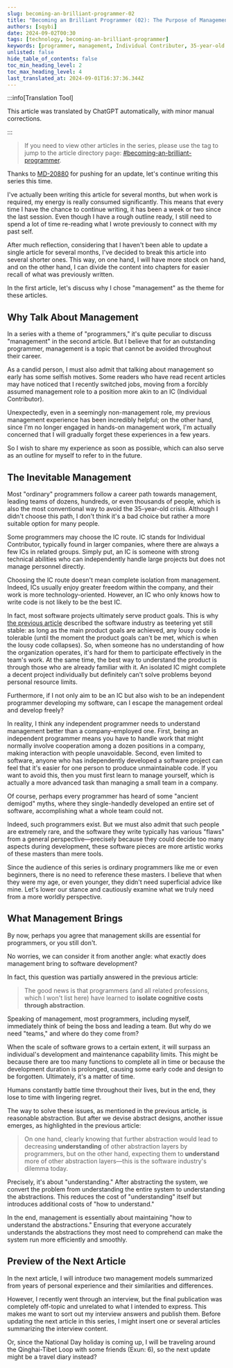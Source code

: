 ```yaml
---
slug: becoming-an-brilliant-programmer-02
title: "Becoming an Brilliant Programmer (02): The Purpose of Management"
authors: [sqybi]
date: 2024-09-02T00:30
tags: [technology, becoming-an-brilliant-programmer]
keywords: [programmer, management, Individual Contributer, 35-year-old crisis]
unlisted: false
hide_table_of_contents: false
toc_min_heading_level: 2
toc_max_heading_level: 4
last_translated_at: 2024-09-01T16:37:36.344Z
---
```


:::info[Translation Tool]

This article was translated by ChatGPT automatically, with minor manual corrections.

:::

> If you need to view other articles in the series, please use the tag to jump to the article directory page: [#becoming-an-brilliant-programmer](/blog/tags/becoming-an-brilliant-programmer/).

Thanks to [MD-20880](https://github.com/MD-20880) for pushing for an update, let's continue writing this series this time.

I've actually been writing this article for several months, but when work is required, my energy is really consumed significantly. This means that every time I have the chance to continue writing, it has been a week or two since the last session. Even though I have a rough outline ready, I still need to spend a lot of time re-reading what I wrote previously to connect with my past self.

After much reflection, considering that I haven't been able to update a single article for several months, I've decided to break this article into several shorter ones. This way, on one hand, I will have more stock on hand, and on the other hand, I can divide the content into chapters for easier recall of what was previously written.

In the first article, let's discuss why I chose "management" as the theme for these articles.

<!--truncate-->

## Why Talk About Management

In a series with a theme of "programmers," it's quite peculiar to discuss "management" in the second article. But I believe that for an outstanding programmer, management is a topic that cannot be avoided throughout their career.

As a candid person, I must also admit that talking about management so early has some selfish motives. Some readers who have read recent articles may have noticed that I recently switched jobs, moving from a forcibly assumed management role to a position more akin to an IC (Individual Contributor).

Unexpectedly, even in a seemingly non-management role, my previous management experience has been incredibly helpful; on the other hand, since I'm no longer engaged in hands-on management work, I'm actually concerned that I will gradually forget these experiences in a few years.

So I wish to share my experience as soon as possible, which can also serve as an outline for myself to refer to in the future.

## The Inevitable Management

Most "ordinary" programmers follow a career path towards management, leading teams of dozens, hundreds, or even thousands of people, which is also the most conventional way to avoid the 35-year-old crisis. Although I didn't choose this path, I don't think it's a bad choice but rather a more suitable option for many people.

Some programmers may choose the IC route. IC stands for Individual Contributor, typically found in larger companies, where there are always a few ICs in related groups. Simply put, an IC is someone with strong technical abilities who can independently handle large projects but does not manage personnel directly.

Choosing the IC route doesn't mean complete isolation from management. Indeed, ICs usually enjoy greater freedom within the company, and their work is more technology-oriented. However, an IC who only knows how to write code is not likely to be the best IC.

In fact, most software projects ultimately serve product goals. This is why [the previous article](/blog/becoming-an-brilliant-programmer-01/) described the software industry as teetering yet still stable: as long as the main product goals are achieved, any lousy code is tolerable (until the moment the product goals can't be met, which is when the lousy code collapses). So, when someone has no understanding of how the organization operates, it's hard for them to participate effectively in the team's work. At the same time, the best way to understand the product is through those who are already familiar with it. An isolated IC might complete a decent project individually but definitely can't solve problems beyond personal resource limits.

Furthermore, if I not only aim to be an IC but also wish to be an independent programmer developing my software, can I escape the management ordeal and develop freely?

In reality, I think any independent programmer needs to understand management better than a company-employed one. First, being an independent programmer means you have to handle work that might normally involve cooperation among a dozen positions in a company, making interaction with people unavoidable. Second, even limited to software, anyone who has independently developed a software project can feel that it's easier for one person to produce unmaintainable code. If you want to avoid this, then you must first learn to manage yourself, which is actually a more advanced task than managing a small team in a company.

Of course, perhaps every programmer has heard of some "ancient demigod" myths, where they single-handedly developed an entire set of software, accomplishing what a whole team could not.

Indeed, such programmers exist. But we must also admit that such people are extremely rare, and the software they write typically has various "flaws" from a general perspective—precisely because they could decide too many aspects during development, these software pieces are more artistic works of these masters than mere tools.

Since the audience of this series is ordinary programmers like me or even beginners, there is no need to reference these masters. I believe that when they were my age, or even younger, they didn't need superficial advice like mine. Let's lower our stance and cautiously examine what we truly need from a more worldly perspective.

## What Management Brings

By now, perhaps you agree that management skills are essential for programmers, or you still don't.

No worries, we can consider it from another angle: what exactly does management bring to software development?

In fact, this question was partially answered in the previous article:

> The good news is that programmers (and all related professions, which I won't list here) have learned to **isolate cognitive costs through abstraction**.

Speaking of management, most programmers, including myself, immediately think of being the boss and leading a team. But why do we need "teams," and where do they come from?

When the scale of software grows to a certain extent, it will surpass an individual's development and maintenance capability limits. This might be because there are too many functions to complete all in time or because the development duration is prolonged, causing some early code and design to be forgotten. Ultimately, it's a matter of time.

Humans constantly battle time throughout their lives, but in the end, they lose to time with lingering regret.

The way to solve these issues, as mentioned in the previous article, is reasonable abstraction. But after we devise abstract designs, another issue emerges, as highlighted in the previous article:

> On one hand, clearly knowing that further abstraction would lead to decreasing **understanding** of other abstraction layers by programmers, but on the other hand, expecting them to **understand** more of other abstraction layers—this is the software industry's dilemma today.

Precisely, it's about "understanding." After abstracting the system, we convert the problem from understanding the entire system to understanding the abstractions. This reduces the cost of "understanding" itself but introduces additional costs of "how to understand."

In the end, management is essentially about maintaining "how to understand the abstractions." Ensuring that everyone accurately understands the abstractions they most need to comprehend can make the system run more efficiently and smoothly.

## Preview of the Next Article

In the next article, I will introduce two management models summarized from years of personal experience and their similarities and differences.

However, I recently went through an interview, but the final publication was completely off-topic and unrelated to what I intended to express. This makes me want to sort out my interview answers and publish them. Before updating the next article in this series, I might insert one or several articles summarizing the interview content.

Or, since the National Day holiday is coming up, I will be traveling around the Qinghai-Tibet Loop with some friends (Exun: 6), so the next update might be a travel diary instead?